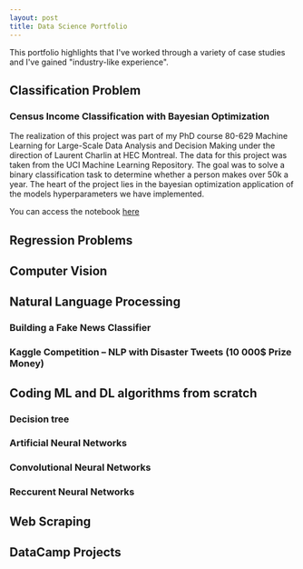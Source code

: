 ```yaml
---
layout: post
title: Data Science Portfolio
---
```


This portfolio highlights that I've worked through a variety of case studies and I've gained "industry-like experience". 

## Classification Problem 

### Census Income Classification with Bayesian Optimization

The realization of this project was part of my PhD course 80-629 Machine Learning for Large-Scale Data Analysis and Decision Making under the direction of Laurent Charlin at HEC Montreal. The data for this project was taken from the UCI Machine Learning Repository. The goal was to solve a binary classification task to determine whether a person makes over 50k a year. The heart of the project lies in the bayesian optimization application of the models hyperparameters we have implemented.

You can access the notebook [here](https://nbviewer.jupyter.org/github/florentfettu/florentfettu.github.io/blob/master/Notebooks/Projet_final.ipynb)

## Regression Problems

## Computer Vision

## Natural Language Processing

### Building a Fake News Classifier

### Kaggle Competition – NLP with Disaster Tweets (10 000$ Prize Money)

## Coding ML and DL algorithms from scratch

### Decision tree

### Artificial Neural Networks

### Convolutional Neural Networks

### Reccurent Neural Networks

## Web Scraping

## DataCamp Projects
